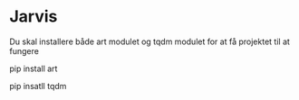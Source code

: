 # Jarvis

Du skal installere både art modulet og tqdm modulet for at få projektet til at fungere

pip install art

pip insatll tqdm
